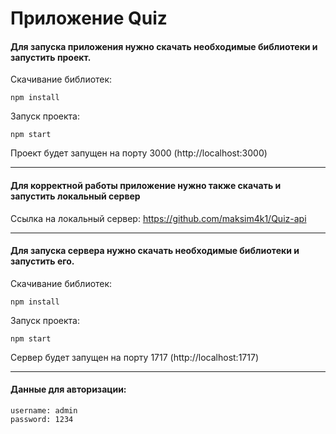 # Приложение Quiz

#### Для запуска приложения нужно скачать необходимые библиотеки и запустить проект.

Скачивание библиотек:
```
npm install
```

Запуск проекта:
```
npm start
```

Проект будет запущен на порту 3000 (http://localhost:3000)

---

#### Для корректной работы приложение нужно также скачать и запустить локальный сервер

Ссылка на локальный сервер: https://github.com/maksim4k1/Quiz-api

---

#### Для запуска сервера нужно скачать необходимые библиотеки и запустить его.

Скачивание библиотек:
```
npm install
```

Запуск проекта:
```
npm start
```

Сервер будет запущен на порту 1717 (http://localhost:1717)

---

#### Данные для авторизации:
```
username: admin
password: 1234
```